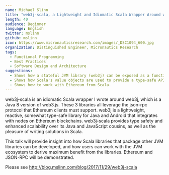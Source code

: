 ```yaml
---
name: Michael Slinn
title: "web3j-scala, a Lightweight and Idiomatic Scala Wrapper Around web3j for Ethereum"
length: 40
audience: Beginner
language: English
twitter: mslinn
github: mslinn
icon: https://www.micronauticsresearch.com/images/_DSC1094_600.jpg
organization: Distinguished Engineer, Micronautics Research
tags:
  - Functional Programming
  - Best Practices
  - Software Design and Architecture
suggestions:
  - Shows how a stateful JVM library (web3j) can be exposed as a functional programming API.
  - Shows how Scala's value objects are used to provide a type-safe API, without imposing run-time overhead.
  - Shows how to work with Ethereum from Scala.
---
```

web3j-scala is an idiomatic Scala wrapper I wrote around web3j, which is a Java 8 version of web3.js. These 3 libraries all leverage the json-rpc protocol that Ethereum clients must support. web3j is a lightweight, reactive, somewhat type-safe library for Java and Android that integrates with nodes on Ethereum blockchains. web3j-scala provides type safety and enhanced scalability over its Java and JavaScript cousins, as well as the pleasure of writing solutions in Scala.

This talk will provide insight into how Scala libraries that package other JVM libraries can be developed, and how users can work with the JVM ecosystem to derive maximum benefit from the libraries. Ethereum and JSON-RPC will be demonstrated.

Please see http://blog.mslinn.com/blog/2017/11/29/web3j-scala